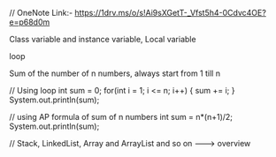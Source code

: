 // OneNote Link:- https://1drv.ms/o/s!Ai9sXGetT-_Vfst5h4-0Cdvc4OE?e=p68d0m

Class variable and instance variable, Local variable

loop

Sum of the number of n numbers, always start from 1 till n

// Using loop
int sum = 0;
for(int i = 1; i <= n; i++) {
    sum += i;
}
System.out.println(sum);

// using AP formula of sum of n numbers
int sum = n*(n+1)/2;
System.out.println(sum);

// Stack, LinkedList, Array and ArrayList and so on ---> overview